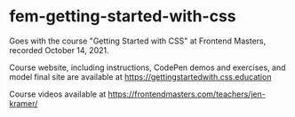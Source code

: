 # fem-getting-started-with-css
Goes with the course "Getting Started with CSS" at Frontend Masters, recorded October 14, 2021.

Course website, including instructions, CodePen demos and exercises, and model final site are available at https://gettingstartedwith.css.education

Course videos available at https://frontendmasters.com/teachers/jen-kramer/

